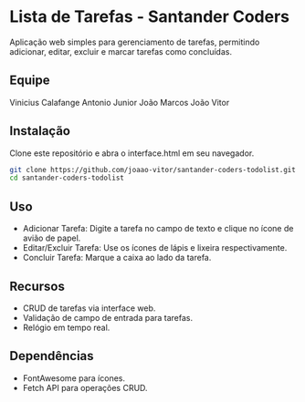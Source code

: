 # Lista de Tarefas - Santander Coders
Aplicação web simples para gerenciamento de tarefas, permitindo adicionar, editar, excluir e marcar tarefas como concluídas.

## Equipe
Vinicius Calafange
Antonio Junior
João Marcos
João Vitor

## Instalação
Clone este repositório e abra o interface.html em seu navegador.

```bash
git clone https://github.com/joaao-vitor/santander-coders-todolist.git
cd santander-coders-todolist
```
## Uso
- Adicionar Tarefa: Digite a tarefa no campo de texto e clique no ícone de avião de papel.
- Editar/Excluir Tarefa: Use os ícones de lápis e lixeira respectivamente.
- Concluir Tarefa: Marque a caixa ao lado da tarefa.

## Recursos
- CRUD de tarefas via interface web.
- Validação de campo de entrada para tarefas.
- Relógio em tempo real.

## Dependências
- FontAwesome para ícones.
- Fetch API para operações CRUD.
